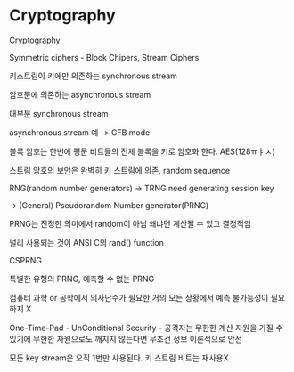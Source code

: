 # Cryptography
Cryptography

Symmetric ciphers - Block Chipers, Stream Ciphers

키스트림이 키에만 의존하는 synchronous stream

암호문에 의존하는 asynchronous stream

대부분 synchronous stream

asynchronous stream 예 -> CFB mode

블록 암호는 한번에 평문 비트들의 전체 블록을 키로 암호화 한다. AES(128ㅠㅑㅅ)

스트림 암호의 보안은 완벽히 키 스트림에 의존, random sequence

RNG(random number generators) -> TRNG need generating session key

-> (General) Pseudorandom Number generator(PRNG)

PRNG는 진정한 의미에서 random이 아님 왜냐면 계산될 수 있고 결정적임

널리 사용되는 것이 ANSI C의 rand() function

CSPRNG

특별한 유형의 PRNG, 예측할 수 없는 PRNG

컴퓨터 과학 or 공학에서 의사난수가 필요한 거의 모든 상황에서 예측 불가능성이 필요하지 X

One-Time-Pad - UnConditional Security - 공격자는 무한한 계산 자원을 가질 수 있기에 무한한 자원으로도 깨지지 않는다면 무조건 정보 이론적으로 안전

모든 key stream은 오직 1번만 사용된다. 키 스트림 비트는 재사용X


